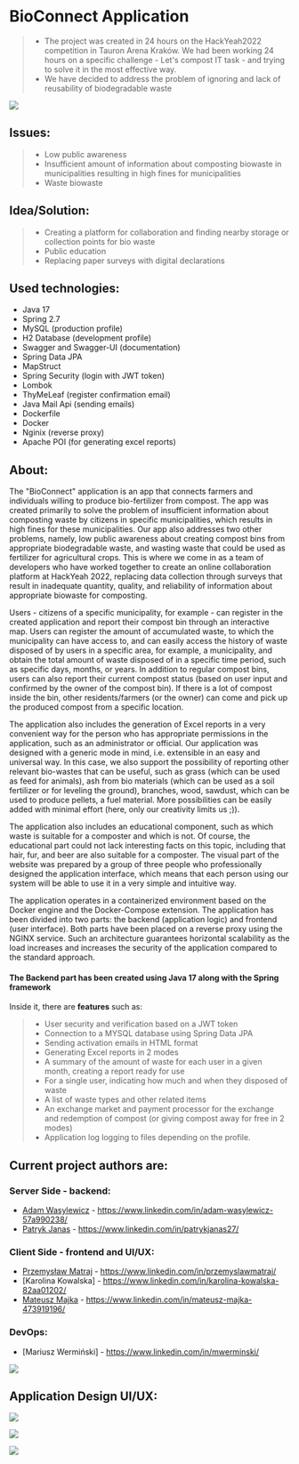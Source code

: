 # BioConnect Application
> - The project was created in 24 hours on the HackYeah2022 competition in Tauron Arena Kraków. We had been working 24 hours 
on a specific challenge - Let's compost IT task - and trying to solve it in the most effective way.
> - We have decided to address the problem of ignoring and lack of reusability of biodegradable waste

![](https://i.imgur.com/6aqP4Il.jpg)
## Issues:
> - Low public awareness
> - Insufficient amount of information about composting biowaste in municipalities resulting in high fines for municipalities
> - Waste biowaste

## Idea/Solution:
> - Creating a platform for collaboration and finding nearby storage or collection points for bio waste
> - Public education
> - Replacing paper surveys with digital declarations

## Used technologies:
- Java 17
- Spring 2.7
- MySQL (production profile)
- H2 Database (development profile)
- Swagger and Swagger-UI (documentation)
- Spring Data JPA
- MapStruct
- Spring Security (login with JWT token)
- Lombok
- ThyMeLeaf (register confirmation email)
- Java Mail Api (sending emails)
- Dockerfile
- Docker
- Nginix (reverse proxy)
- Apache POI (for generating excel reports)

## About:
The "BioConnect" application is an app that connects farmers and individuals willing to produce bio-fertilizer from compost. The app was created primarily to solve the problem of insufficient information about composting waste by citizens in specific municipalities, which results in high fines for these municipalities. Our app also addresses two other problems, namely, low public awareness about creating compost bins from appropriate biodegradable waste, and wasting waste that could be used as fertilizer for agricultural crops. This is where we come in as a team of developers who have worked together to create an online collaboration platform at HackYeah 2022, replacing data collection through surveys that result in inadequate quantity, quality, and reliability of information about appropriate biowaste for composting.

Users - citizens of a specific municipality, for example - can register in the created application and report their compost bin through an interactive map. Users can register the amount of accumulated waste, to which the municipality can have access to, and can easily access the history of waste disposed of by users in a specific area, for example, a municipality, and obtain the total amount of waste disposed of in a specific time period, such as specific days, months, or years. In addition to regular compost bins, users can also report their current compost status (based on user input and confirmed by the owner of the compost bin). If there is a lot of compost inside the bin, other residents/farmers (or the owner) can come and pick up the produced compost from a specific location.

The application also includes the generation of Excel reports in a very convenient way for the person who has appropriate permissions in the application, such as an administrator or official. Our application was designed with a generic mode in mind, i.e. extensible in an easy and universal way. In this case, we also support the possibility of reporting other relevant bio-wastes that can be useful, such as grass (which can be used as feed for animals), ash from bio materials (which can be used as a soil fertilizer or for leveling the ground), branches, wood, sawdust, which can be used to produce pellets, a fuel material. More possibilities can be easily added with minimal effort (here, only our creativity limits us ;)).

The application also includes an educational component, such as which waste is suitable for a composter and which is not. Of course, the educational part could not lack interesting facts on this topic, including that hair, fur, and beer are also suitable for a composter. The visual part of the website was prepared by a group of three people who professionally designed the application interface, which means that each person using our system will be able to use it in a very simple and intuitive way.

The application operates in a containerized environment based on the Docker engine and the Docker-Compose extension. The application has been divided into two parts: the backend (application logic) and frontend (user interface). Both parts have been placed on a reverse proxy using the NGINX service. Such an architecture guarantees horizontal scalability as the load increases and increases the security of the application compared to the standard approach.

#### The Backend part has been created using Java 17 along with the Spring framework
Inside it, there are <b>features</b> such as:

> - User security and verification based on a JWT token
> - Connection to a MYSQL database using Spring Data JPA
> - Sending activation emails in HTML format
> - Generating Excel reports in 2 modes
> - A summary of the amount of waste for each user in a given month, creating a report ready for use
> - For a single user, indicating how much and when they disposed of waste
> - A list of waste types and other related items
> - An exchange market and payment processor for the exchange and redemption of compost (or giving compost away for free in 2 modes)
> - Application log logging to files depending on the profile.
## Current project authors are:
### Server Side - backend:
- [Adam Wasylewicz](https://github.com/adwas3213) - https://www.linkedin.com/in/adam-wasylewicz-57a990238/
- [Patryk Janas](https://github.com/PatrykJanas27) - https://www.linkedin.com/in/patrykjanas27/
### Client Side - frontend and UI/UX:
- [Przemysław Matraj](https://github.com/przemyslawmatraj) - https://www.linkedin.com/in/przemyslawmatraj/
- [Karolina Kowalska] - https://www.linkedin.com/in/karolina-kowalska-82aa01202/
- [Mateusz Majka](https://github.com/Reckit075) - https://www.linkedin.com/in/mateusz-majka-473919196/
### DevOps:
- [Mariusz Wermiński] - https://www.linkedin.com/in/mwerminski/

![](https://i.imgur.com/VviOmoZ.jpg)
## Application Design UI/UX: 

![](https://i.imgur.com/LYeXudr.jpg)

![](https://i.imgur.com/BwNAcNV.jpg)

![](https://i.imgur.com/gZEk1Qn.jpg)



